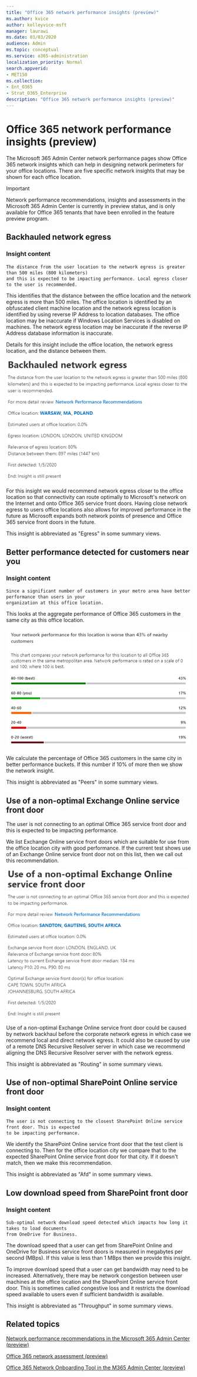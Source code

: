 ```yaml
---
title: "Office 365 network performance insights (preview)"
ms.author: kvice
author: kelleyvice-msft
manager: laurawi
ms.date: 03/03/2020
audience: Admin
ms.topic: conceptual
ms.service: o365-administration
localization_priority: Normal
search.appverid:
- MET150
ms.collection:
- Ent_O365
- Strat_O365_Enterprise
description: "Office 365 network performance insights (preview)"
---
```


# Office 365 network performance insights (preview)

The Microsoft 365 Admin Center network performance pages show Office 365 network insights which can help in designing network perimeters for your office locations. There are five specific network insights that may be shown for each office location.

>[!IMPORTANT]
>Network performance recommendations, insights and assessments in the Microsoft 365 Admin Center is currently in preview status, and is only available for Office 365 tenants that have been enrolled in the feature preview program.

## Backhauled network egress

### Insight content

``` text
The distance from the user location to the network egress is greater than 500 miles (800 kilometers)
and this is expected to be impacting performance. Local egress closer to the user is recommended.
```

This identifies that the distance between the office location and the network egress is more than 500 miles. The office location is identified by an obfuscated client machine location and the network egress location is identified by using reverse IP Address to location databases. The office location may be inaccurate if Windows Location Services is disabled on machines. The network egress location may be inaccurate if the reverse IP Address database information is inaccurate.

Details for this insight include the office location, the network egress location, and the distance between them.

![Backhauled network egress](Media/m365-mac-perf/m365-mac-perf-insights-detail-backhauled.png)

For this insight we would recommend network egress closer to the office location so that connectivity can route optimally to Microsoft's network on the Internet and onto Office 365 service front doors. Having close network egress to users office locations also allows for improved performance in the future as Microsoft expands both network points of presence and Office 365 service front doors in the future.

This insight is abbreviated as "Egress" in some summary views.

## Better performance detected for customers near you

### Insight content

``` text
Since a significant number of customers in your metro area have better performance than users in your
organization at this office location.
```

This looks at the aggregate performance of Office 365 customers in the same city as this office location.

![Relative network performance](Media/m365-mac-perf/m365-mac-perf-relative-perf.png)

We calculate the percentage of Office 365 customers in the same city in better performance buckets. If this number if 10% of more then we show the network insight.

This insight is abbreviated as "Peers" in some summary views.

## Use of a non-optimal Exchange Online service front door

The user is not connecting to an optimal Office 365 service front door and this is expected to be impacting performance.

We list Exchange Online service front doors which are suitable for use from the office location city with good performance. If the current test shows use of an Exchange Online service front door not on this list, then we call out this recommendation.

![Non-optimal front door](Media/m365-mac-perf/m365-mac-perf-insights-detail-front-door-exo.png)

Use of a non-optimal Exchange Online service front door could be caused by network backhaul before the corporate network egress in which case we recommend local and direct network egress. It could also be caused by use of a remote DNS Recursive Resolver server in which case we recommend aligning the DNS Recursive Resolver server with the network egress.

This insight is abbreviated as "Routing" in some summary views.

## Use of non-optimal SharePoint Online service front door

### Insight content

``` text
The user is not connecting to the closest SharePoint Online service front door. This is expected
to be impacting performance.
```

We identify the SharePoint Online service front door that the test client is connecting to. Then for the office location city we compare that to the expected SharePoint Online service front door for that city. If it doesn't match, then we make this recommendation.

This insight is abbreviated as "Afd" in some summary views.

## Low download speed from SharePoint front door

### Insight content

``` text
Sub-optimal network download speed detected which impacts how long it takes to load documents
from OneDrive for Business.
```

The download speed that a user can get from SharePoint Online and OneDrive for Business service front doors is measured in megabytes per second (MBps). If this value is less than 1 MBps then we provide this insight.

To improve download speed that a user can get bandwidth may need to be increased. Alternatively, there may be network congestion between user machines at the office location and the SharePoint Online service front door. This is sometimes called congestive loss and it restricts the download speed available to users even if sufficient bandwidth is available.

This insight is abbreviated as "Throughput" in some summary views.

## Related topics

[Network performance recommendations in the Microsoft 365 Admin Center (preview)](office-365-network-mac-perf-overview.md)

[Office 365 network assessment (preview)](office-365-network-mac-perf-score.md)

[Office 365 Network Onboarding Tool in the M365 Admin Center (preview)](office-365-network-mac-perf-onboarding-tool.md)
